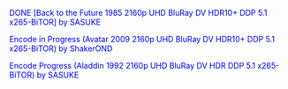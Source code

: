 
DONE [Back to the Future 1985 2160p UHD BluRay DV HDR10+ DDP 5.1 x265-BiTOR] by SASUKE

Encode in Progress (Avatar 2009 2160p UHD BluRay DV HDR10+ DDP 5.1 x265-BiTOR) by ShakerOND

Encode Progress (Aladdin 1992 2160p UHD BluRay DV HDR DDP 5.1 x265-BiTOR) by SASUKE



<body text="blue">
  


